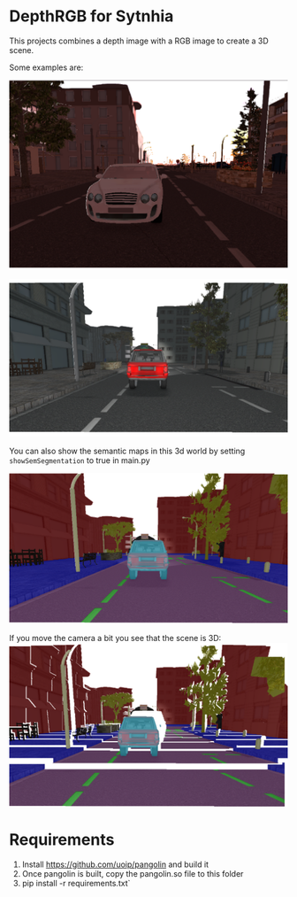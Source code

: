 # DepthRGB for Sytnhia

This projects combines a depth image with a RGB image to create a 3D scene.

Some examples are:

![firstExample](imgs/FirstExample.png)

![SecondExample](imgs/SecondExample.png)

You can also show the semantic maps in this 3d world by setting `showSemSegmentation`
to true in main.py

![firstExample](imgs/SecondSem.png)

If you move the camera a bit you see that the scene is 3D:
![SecondExample](imgs/SecondSem-Tilted.png)

# Requirements

1. Install https://github.com/uoip/pangolin and build it
2. Once pangolin is built, copy the pangolin.so file to this folder
3. pip install -r requirements.txt`

